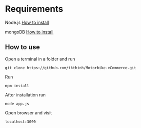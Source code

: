 # Requirements

Node.js [How to install](https://openplanning.net/11921/cai-dat-nodejs-tren-windows)

mongoDB [How to install](https://openplanning.net/10265/cai-dat-co-so-du-lieu-mongodb-tren-windows)


## How to use

Open a terminal in a folder and run
```
git clone https://github.com/tkthinh/Motorbike-eCommerce.git
```
Run
```
npm install
```
After installation run
```
node app.js
```

Open browser and visit
```
localhost:3000
```
